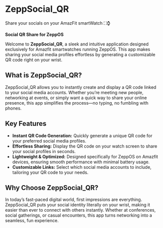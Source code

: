 # ZeppSocial_QR
Share your socials on your AmazFit smartWatch ⛶⌚

**Social QR Share for ZeppOS**

Welcome to **ZeppSocial_QR**, a sleek and intuitive application designed exclusively for Amazfit smartwatches running ZeppOS. This app makes sharing your social media profiles effortless by generating a customizable QR code right on your wrist.

## What is ZeppSocial_QR?

ZeppSocial_QR allows you to instantly create and display a QR code linked to your social media accounts. Whether you’re meeting new people, networking at events, or simply want a quick way to share your online presence, this app simplifies the process—no typing, no fumbling with phones.

## Key Features

- **Instant QR Code Generation:** Quickly generate a unique QR code for your preferred social media profiles.  
- **Effortless Sharing:** Display the QR code on your watch screen to share your social profiles in seconds.  
- **Lightweight & Optimized:** Designed specifically for ZeppOS on Amazfit devices, ensuring smooth performance with minimal battery usage.  
- **Customizable Links:** Select which social media accounts to include, tailoring your QR code to your needs.

## Why Choose ZeppSocial_QR?

In today’s fast-paced digital world, first impressions are everything. ZeppSocial_QR puts your social identity literally on your wrist, making it easier than ever to connect with others instantly. Whether at conferences, social gatherings, or casual encounters, this app turns networking into a seamless, fun experience.
